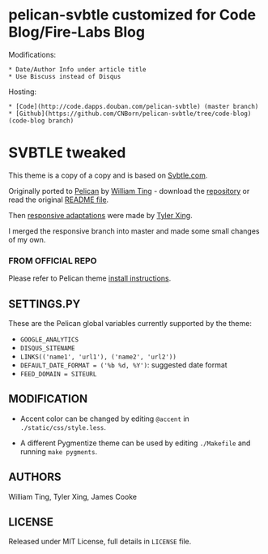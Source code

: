 # pelican-svbtle customized for Code Blog/Fire-Labs Blog

Modifications:

    * Date/Author Info under article title
    * Use Biscuss instead of Disqus

Hosting:

    * [Code](http://code.dapps.douban.com/pelican-svbtle) (master branch)
    * [Github](https://github.com/CNBorn/pelican-svbtle/tree/code-blog) (code-blog branch)

# SVBTLE tweaked

This theme is a copy of a copy and is based on [Svbtle.com](http://www.svbtle.com).

Originally ported to [Pelican](http://pelican.notmyidea.org) by [William Ting](https://github.com/wting/) - download the [repository](https://github.com/wting/pelican-svbtle) or read the original [README file](https://github.com/wting/pelican-svbtle#readme).

Then [responsive adaptations](https://github.com/CNBorn/pelican-svbtle/tree/responsive) were made by [Tyler Xing](https://github.com/CNBorn).

I merged the responsive branch into master and made some small changes of my own.


### FROM OFFICIAL REPO

Please refer to Pelican theme [install instructions](http://pelican.notmyidea.org/en/latest/pelican-themes.html).

## SETTINGS.PY

These are the Pelican global variables currently supported by the theme:

- `GOOGLE_ANALYTICS`
- `DISQUS_SITENAME`
- `LINKS(('name1', 'url1'), ('name2', 'url2'))`
- `DEFAULT_DATE_FORMAT = ('%b %d, %Y')`: suggested date format
- `FEED_DOMAIN = SITEURL`

## MODIFICATION

- Accent color can be changed by editing `@accent` in `./static/css/style.less`.

- A different Pygmentize theme can be used by editing `./Makefile` and running `make pygments`.

## AUTHORS

William Ting, Tyler Xing, James Cooke

## LICENSE

Released under MIT License, full details in `LICENSE` file.
